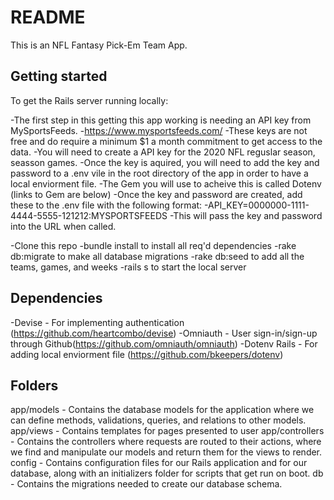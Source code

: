 # README

This is an NFL Fantasy Pick-Em Team App.

## Getting started
To get the Rails server running locally:

-The first step in this getting this app working is needing an API key from MySportsFeeds. 
    -https://www.mysportsfeeds.com/
    -These keys are not free and do require a minimum $1 a month commitment to get access to the data. 
    -You will need to create a API key for the 2020 NFL reguslar season, seasson games. 
    -Once the key is aquired, you will need to add the key and password to a .env vile in the root directory of the app in order to have a local enviorment file.
        -The Gem you will use to acheive this is called Dotenv (links to Gem are below)
    -Once the key and password are created, add these to the .env file with the following format:
        -API_KEY=0000000-1111-4444-5555-121212:MYSPORTSFEEDS
        -This will pass the key and password into the URL when called. 
    
-Clone this repo
-bundle install to install all req'd dependencies
-rake db:migrate to make all database migrations
-rake db:seed to add all the teams, games, and weeks
-rails s to start the local server

## Dependencies

-Devise - For implementing authentication (https://github.com/heartcombo/devise)
-Omniauth - User sign-in/sign-up through Github(https://github.com/omniauth/omniauth)
-Dotenv Rails - For adding local enviorment file (https://github.com/bkeepers/dotenv)

## Folders

app/models - Contains the database models for the application where we can define methods, validations, queries, and relations to other models.
app/views - Contains templates for pages presented to user
app/controllers - Contains the controllers where requests are routed to their actions, where we find and manipulate our models and return them for the views to render.
config - Contains configuration files for our Rails application and for our database, along with an initializers folder for scripts that get run on boot.
db - Contains the migrations needed to create our database schema.